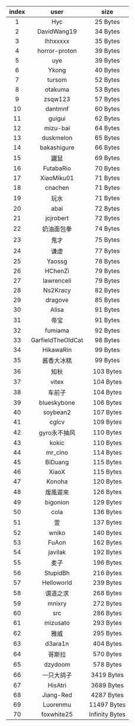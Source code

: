 | index |    user    |   size    |
|:-----:|:----------:|:---------:|
| 1 | Hyc | 25 Bytes |
| 2 | DavidWang19 | 34 Bytes |
| 3 | lhhxxxxx | 35 Bytes |
| 4 | horror-proton | 39 Bytes |
| 5 | uye | 39 Bytes |
| 6 | Ykong | 40 Bytes |
| 7 | tursom | 52 Bytes |
| 8 | otakuma | 53 Bytes |
| 9 | zsqw123 | 57 Bytes |
| 10 | dantmnf | 60 Bytes |
| 11 | guigui | 62 Bytes |
| 12 | mizu-bai | 64 Bytes |
| 13 | duskmelon | 65 Bytes |
| 14 | bakashigure | 66 Bytes |
| 15 | 鼹鼠 | 69 Bytes |
| 16 | FutabaRio | 70 Bytes |
| 17 | XiaoMiku01 | 71 Bytes |
| 18 | cnachen | 71 Bytes |
| 19 | 玩水 | 71 Bytes |
| 20 | abai | 72 Bytes |
| 21 | jcjrobert | 72 Bytes |
| 22 | 奶油面包拳 | 74 Bytes |
| 23 | 鬼才 | 75 Bytes |
| 24 | 谦虚 | 77 Bytes |
| 25 | Yaossg | 78 Bytes |
| 26 | HChenZi | 79 Bytes |
| 27 | lawrenceli | 79 Bytes |
| 28 | Ns2Kracy | 82 Bytes |
| 29 | dragove | 85 Bytes |
| 30 | Alisa | 91 Bytes |
| 31 | 帝宝 | 91 Bytes |
| 32 | fumiama | 92 Bytes |
| 33 | GarfieldTheOldCat | 98 Bytes |
| 34 | HikawaRin | 99 Bytes |
| 35 | 酱香大冰糕 | 99 Bytes |
| 36 | 知秋 | 103 Bytes |
| 37 | vitex | 104 Bytes |
| 38 | 车前子 | 104 Bytes |
| 39 | blueskybone | 106 Bytes |
| 40 | soybean2 | 107 Bytes |
| 41 | cglcv | 109 Bytes |
| 42 | gyro永不抽风 | 110 Bytes |
| 43 | kokic | 110 Bytes |
| 44 | mr_cino | 114 Bytes |
| 45 | BiDuang | 115 Bytes |
| 46 | XiaoX | 115 Bytes |
| 47 | Konoha | 120 Bytes |
| 48 | 煖風遲來 | 126 Bytes |
| 49 | bigonion | 129 Bytes |
| 50 | cola | 136 Bytes |
| 51 | 萱 | 137 Bytes |
| 52 | wniko | 140 Bytes |
| 53 | FuAon | 162 Bytes |
| 54 | javilak | 192 Bytes |
| 55 | 麦子 | 196 Bytes |
| 56 | StupidBh | 216 Bytes |
| 57 | Helloworld | 239 Bytes |
| 58 | 谓道之求 | 268 Bytes |
| 59 | mnixry | 272 Bytes |
| 60 | src | 286 Bytes |
| 61 | mizusato | 293 Bytes |
| 62 | 雅威 | 295 Bytes |
| 63 | d3ara1n | 404 Bytes |
| 64 | 哥斯拉 | 570 Bytes |
| 65 | dzydoom | 578 Bytes |
| 66 | 一只大鸽子 | 3419 Bytes |
| 67 | HisAtri | 3689 Bytes |
| 68 | Jiang-Red | 4287 Bytes |
| 69 | Luorenmu | 11497 Bytes |
| 70 | foxwhite25 | Infinity Bytes |
